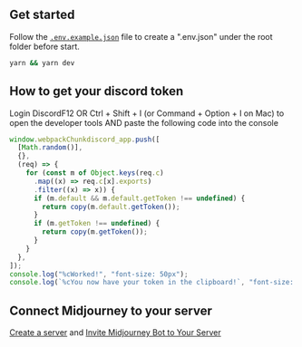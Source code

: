 
## Get started

Follow the [`.env.example.json`](./.env.example.json) file to create a ".env.json" under the root folder before start.

```bash
yarn && yarn dev
```

## How to get your discord token

Login DiscordF12 OR Ctrl + Shift + I (or Command + Option + I on Mac) to open the developer tools AND paste the following code into the console
```javascript
window.webpackChunkdiscord_app.push([
  [Math.random()],
  {},
  (req) => {
    for (const m of Object.keys(req.c)
      .map((x) => req.c[x].exports)
      .filter((x) => x)) {
      if (m.default && m.default.getToken !== undefined) {
        return copy(m.default.getToken());
      }
      if (m.getToken !== undefined) {
        return copy(m.getToken());
      }
    }
  },
]);
console.log("%cWorked!", "font-size: 50px");
console.log(`%cYou now have your token in the clipboard!`, "font-size: 16px");
```

## Connect Midjourney to your server

[Create a server](https://discord.com/blog/starting-your-first-discord-server) and [Invite Midjourney Bot to Your Server](https://docs.midjourney.com/docs/invite-the-bot)
